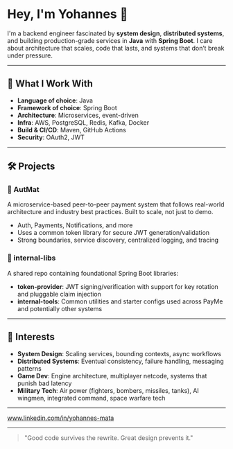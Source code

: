 # Hey, I'm Yohannes 👋

I'm a backend engineer fascinated by **system design**, **distributed systems**, and building production-grade services in **Java** with **Spring Boot**. I care about architecture that scales, code that lasts, and systems that don’t break under pressure.

---

## 🔧 What I Work With

- **Language of choice**: Java
- **Framework of choice**: Spring Boot
- **Architecture**: Microservices, event-driven
- **Infra**: AWS, PostgreSQL, Redis, Kafka, Docker
- **Build & CI/CD**: Maven, GitHub Actions
- **Security**: OAuth2, JWT

---

## 🛠️ Projects

### 🚀 AutMat  
A microservice-based peer-to-peer payment system that follows real-world architecture and industry best practices. Built to scale, not just to demo.

- Auth, Payments, Notifications, and more
- Uses a common token library for secure JWT generation/validation
- Strong boundaries, service discovery, centralized logging, and tracing

### 🧱 internal-libs  
A shared repo containing foundational Spring Boot libraries:
- **token-provider**: JWT signing/verification with support for key rotation and pluggable claim injection
- **internal-tools**: Common utilities and starter configs used across PayMe and potentially other systems

---

## 🧠 Interests

- **System Design**: Scaling services, bounding contexts, async workflows
- **Distributed Systems**: Eventual consistency, failure handling, messaging patterns
- **Game Dev**: Engine architecture, multiplayer netcode, systems that punish bad latency
- **Military Tech**: Air power (fighters, bombers, missiles, tanks), AI wingmen, integrated command, space warfare tech

---
  
 www.linkedin.com/in/yohannes-mata

---

> "Good code survives the rewrite. Great design prevents it."
<!---
Yohannes09/Yohannes09 is a ✨ special ✨ repository because its `README.md` (this file) appears on your GitHub profile.
You can click the Preview link to take a look at your changes.
--->
